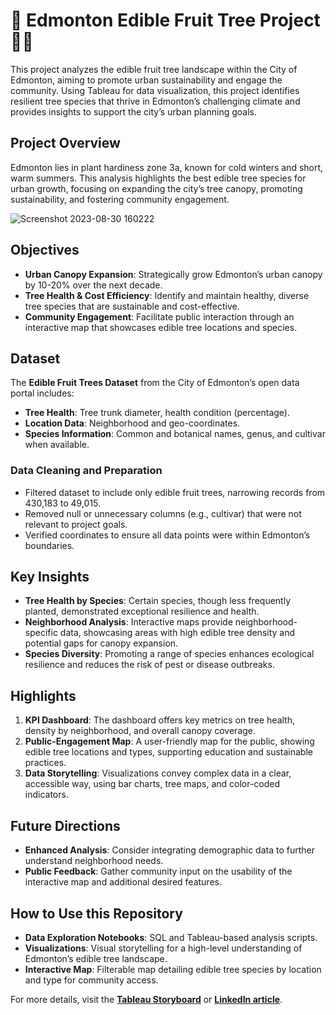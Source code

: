 # 🌳 Edmonton Edible Fruit Tree Project 🍏🍐

This project analyzes the edible fruit tree landscape within the City of Edmonton, aiming to promote urban sustainability and engage the community. Using Tableau for data visualization, this project identifies resilient tree species that thrive in Edmonton’s challenging climate and provides insights to support the city’s urban planning goals.

## **Project Overview**
Edmonton lies in plant hardiness zone 3a, known for cold winters and short, warm summers. This analysis highlights the best edible tree species for urban growth, focusing on expanding the city’s tree canopy, promoting sustainability, and fostering community engagement.

![Screenshot 2023-08-30 160222](https://github.com/Shanabunga/EdmontonEdibleFruitTree/assets/67124092/7940dd8d-45c2-4726-9ebf-581e8f9b1d69)

## **Objectives**
- **Urban Canopy Expansion**: Strategically grow Edmonton’s urban canopy by 10-20% over the next decade.
- **Tree Health & Cost Efficiency**: Identify and maintain healthy, diverse tree species that are sustainable and cost-effective.
- **Community Engagement**: Facilitate public interaction through an interactive map that showcases edible tree locations and species.

## **Dataset**
The **Edible Fruit Trees Dataset** from the City of Edmonton’s open data portal includes:
- **Tree Health**: Tree trunk diameter, health condition (percentage).
- **Location Data**: Neighborhood and geo-coordinates.
- **Species Information**: Common and botanical names, genus, and cultivar when available.

### **Data Cleaning and Preparation**
- Filtered dataset to include only edible fruit trees, narrowing records from 430,183 to 49,015.
- Removed null or unnecessary columns (e.g., cultivar) that were not relevant to project goals.
- Verified coordinates to ensure all data points were within Edmonton’s boundaries.

## **Key Insights**
- **Tree Health by Species**: Certain species, though less frequently planted, demonstrated exceptional resilience and health.
- **Neighborhood Analysis**: Interactive maps provide neighborhood-specific data, showcasing areas with high edible tree density and potential gaps for canopy expansion.
- **Species Diversity**: Promoting a range of species enhances ecological resilience and reduces the risk of pest or disease outbreaks.

## **Highlights**
1. **KPI Dashboard**: The dashboard offers key metrics on tree health, density by neighborhood, and overall canopy coverage.
2. **Public-Engagement Map**: A user-friendly map for the public, showing edible tree locations and types, supporting education and sustainable practices.
3. **Data Storytelling**: Visualizations convey complex data in a clear, accessible way, using bar charts, tree maps, and color-coded indicators.

## **Future Directions**
- **Enhanced Analysis**: Consider integrating demographic data to further understand neighborhood needs.
- **Public Feedback**: Gather community input on the usability of the interactive map and additional desired features.

## **How to Use this Repository**
- **Data Exploration Notebooks**: SQL and Tableau-based analysis scripts.
- **Visualizations**: Visual storytelling for a high-level understanding of Edmonton’s edible tree landscape.
- **Interactive Map**: Filterable map detailing edible tree species by location and type for community access.

For more details, visit the **[Tableau Storyboard](https://public.tableau.com/app/profile/shannon.wilson5911/viz/EdmontonEdibleFruitTreeProjectFinal/Story1)** or **[LinkedIn article](https://www.linkedin.com/pulse/edmontons-edible-fruit-tree-analysis-unlocking-insights-wilson-kcihc/?trackingId=p2LF%2Fqy%2FTb2b5%2Fw4DUMUuA%3D%3D)**.

